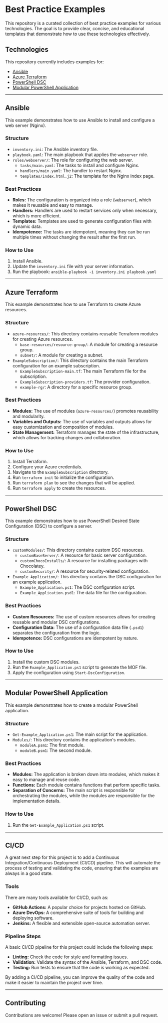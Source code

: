 # Best Practice Examples

This repository is a curated collection of best practice examples for various technologies. The goal is to provide clear, concise, and educational templates that demonstrate how to use these technologies effectively.

## Technologies

This repository currently includes examples for:

*   [Ansible](#ansible)
*   [Azure Terraform](#azure-terraform)
*   [PowerShell DSC](#powershell-dsc)
*   [Modular PowerShell Application](#modular-powershell-application)

---

## Ansible

This example demonstrates how to use Ansible to install and configure a web server (Nginx).

### Structure

*   `inventory.ini`: The Ansible inventory file.
*   `playbook.yaml`: The main playbook that applies the `webserver` role.
*   `roles/webserver/`: The role for configuring the web server.
    *   `tasks/main.yaml`: The tasks to install and configure Nginx.
    *   `handlers/main.yaml`: The handler to restart Nginx.
    *   `templates/index.html.j2`: The template for the Nginx index page.

### Best Practices

*   **Roles:** The configuration is organized into a role (`webserver`), which makes it reusable and easy to manage.
*   **Handlers:** Handlers are used to restart services only when necessary, which is more efficient.
*   **Templates:** Templates are used to generate configuration files with dynamic data.
*   **Idempotence:** The tasks are idempotent, meaning they can be run multiple times without changing the result after the first run.

### How to Use

1.  Install Ansible.
2.  Update the `inventory.ini` file with your server information.
3.  Run the playbook: `ansible-playbook -i inventory.ini playbook.yaml`

---

## Azure Terraform

This example demonstrates how to use Terraform to create Azure resources.

### Structure

*   `azure-resources/`: This directory contains reusable Terraform modules for creating Azure resources.
    *   `base-resources/resource-group/`: A module for creating a resource group.
    *   `subnet/`: A module for creating a subnet.
*   `ExampleSubscription/`: This directory contains the main Terraform configuration for an example subscription.
    *   `ExampleSubscription-main.tf`: The main Terraform file for the subscription.
    *   `ExampleSubscription-providers.tf`: The provider configuration.
    *   `example-rg/`: A directory for a specific resource group.

### Best Practices

*   **Modules:** The use of modules (`azure-resources/`) promotes reusability and modularity.
*   **Variables and Outputs:** The use of variables and outputs allows for easy customization and composition of modules.
*   **State Management:** Terraform manages the state of the infrastructure, which allows for tracking changes and collaboration.

### How to Use

1.  Install Terraform.
2.  Configure your Azure credentials.
3.  Navigate to the `ExampleSubscription` directory.
4.  Run `terraform init` to initialize the configuration.
5.  Run `terraform plan` to see the changes that will be applied.
6.  Run `terraform apply` to create the resources.

---

## PowerShell DSC

This example demonstrates how to use PowerShell Desired State Configuration (DSC) to configure a server.

### Structure

*   `customModules/`: This directory contains custom DSC resources.
    *   `customBaseServer/`: A resource for basic server configuration.
    *   `customChocoInstalls/`: A resource for installing packages with Chocolatey.
    *   `customSecurity/`: A resource for security-related configuration.
*   `Example_Application/`: This directory contains the DSC configuration for an example application.
    *   `Example_Application.ps1`: The DSC configuration script.
    *   `Example_Application.psd1`: The data file for the configuration.

### Best Practices

*   **Custom Resources:** The use of custom resources allows for creating reusable and modular DSC configurations.
*   **Configuration Data:** The use of a configuration data file (`.psd1`) separates the configuration from the logic.
*   **Idempotence:** DSC configurations are idempotent by nature.

### How to Use

1.  Install the custom DSC modules.
2.  Run the `Example_Application.ps1` script to generate the MOF file.
3.  Apply the configuration using `Start-DscConfiguration`.

---

## Modular PowerShell Application

This example demonstrates how to create a modular PowerShell application.

### Structure

*   `Get-Example_Application.ps1`: The main script for the application.
*   `Modules/`: This directory contains the application's modules.
    *   `moduleA.psm1`: The first module.
    *   `moduleB.psm1`: The second module.

### Best Practices

*   **Modules:** The application is broken down into modules, which makes it easy to manage and reuse code.
*   **Functions:** Each module contains functions that perform specific tasks.
*   **Separation of Concerns:** The main script is responsible for orchestrating the modules, while the modules are responsible for the implementation details.

### How to Use

1.  Run the `Get-Example_Application.ps1` script.

---

## CI/CD

A great next step for this project is to add a Continuous Integration/Continuous Deployment (CI/CD) pipeline. This will automate the process of testing and validating the code, ensuring that the examples are always in a good state.

### Tools

There are many tools available for CI/CD, such as:

*   **GitHub Actions:** A popular choice for projects hosted on GitHub.
*   **Azure DevOps:** A comprehensive suite of tools for building and deploying software.
*   **Jenkins:** A flexible and extensible open-source automation server.

### Pipeline Steps

A basic CI/CD pipeline for this project could include the following steps:

*   **Linting:** Check the code for style and formatting issues.
*   **Validation:** Validate the syntax of the Ansible, Terraform, and DSC code.
*   **Testing:** Run tests to ensure that the code is working as expected.

By adding a CI/CD pipeline, you can improve the quality of the code and make it easier to maintain the project over time.

---

## Contributing

Contributions are welcome! Please open an issue or submit a pull request.
